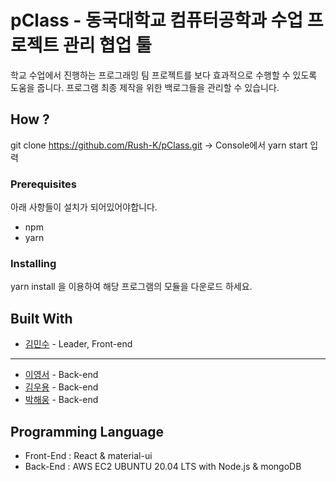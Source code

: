 # pClass - 동국대학교 컴퓨터공학과 수업 프로젝트 관리 협업 툴

학교 수업에서 진행하는 프로그래밍 팀 프로젝트를 보다 효과적으로 수행할 수 있도록 도움을 줍니다.
프로그램 최종 제작을 위한 백로그들을 관리할 수 있습니다.

## How ?

git clone https://github.com/Rush-K/pClass.git
-> Console에서 yarn start 입력

### Prerequisites

아래 사항들이 설치가 되어있어야합니다.

* npm
* yarn

### Installing

yarn install 을 이용하여 해당 프로그램의 모듈을 다운로드 하세요.

## Built With

* [김민수](https://github.com/Rush-K) - Leader, Front-end
--------------------------------------------------------
* [이영서](Link) - Back-end
* [김우용](Link) - Back-end
* [박해웅](Link) - Back-end

## Programming Language

* Front-End : React & material-ui
* Back-End : AWS EC2 UBUNTU 20.04 LTS with Node.js & mongoDB
